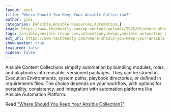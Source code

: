 ```yaml
---
layout: post
title: "Where Should You Keep Your Ansible Collection?"
author: gini
categories: [Ansible,Ansible Resources,Automation,]
image: https://www.techbeatly.com/wp-content/uploads/2025/01/where-should-you-keep-ansible-collection-v2-1024x576.png
tags: [ansible,ansible resources,automation,devops,ansible automation platform,ansible best practices,ansible collections,ansible content collections,ansible galaxy,ansible tips,ansible-builder,automation workflow,collections management,configuration management,devops,execution environments,it automation,playbook directory,portable automation,private automation hub,requirements file,reusable automation,system path,]
ext_url: https://www.techbeatly.com/where-should-you-keep-your-ansible-collection/
show-avatar: true
featured: false
hidden: false
---
```


Ansible Content Collections simplify automation by bundling modules, roles, and playbooks into reusable, versioned packages. They can be stored in Execution Environments, system paths, playbook directories, or defined in requirements files. The choice depends on your workflow, with options for portability, consistency, and integration with automation platforms like Ansible Automation Platform.

Read ["Where Should You Keep Your Ansible Collection?"](https://www.techbeatly.com/where-should-you-keep-your-ansible-collection/).